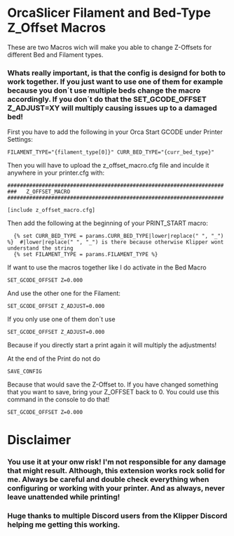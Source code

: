 # OrcaSlicer Filament and Bed-Type Z_Offset Macros
These are two Macros wich will make you able to change Z-Offsets for different Bed and Filament types.


### Whats really important, is that the config is designd for both to work together. If you just want to use one of them for example because you don´t use multiple beds change the macro accordingly. If you don´t do that the SET_GCODE_OFFSET Z_ADJUST=XY will multiply causing issues up to a damaged bed!

First you have to add the following in your Orca Start GCODE under Printer Settings:
```
FILAMENT_TYPE="{filament_type[0]}" CURR_BED_TYPE="{curr_bed_type}"
```
Then you will have to upload the z_offset_macro.cfg file and inculde it anywhere in your printer.cfg with:

```
#####################################################################
###   Z_OFFSET_MACRO
#####################################################################

[include z_offset_macro.cfg]
```

Then add the following at the beginning of your PRINT_START macro:

```
  {% set CURR_BED_TYPE = params.CURR_BED_TYPE|lower|replace(" ", "_") %}  #|lower|replace(" ", "_") is there because otherwise Klipper wont understand the string
  {% set FILAMENT_TYPE = params.FILAMENT_TYPE %}                          
```

If want to use the macros together like I do activate in the Bed Macro
```
SET_GCODE_OFFSET Z=0.000
```

And use the other one for the Filament:
```
SET_GCODE_OFFSET Z_ADJUST=0.000
```

If you only use one of them don´t use 
```
SET_GCODE_OFFSET Z_ADJUST=0.000
```
Because if you directly start a print again it will multiply the adjustments!

At the end of the Print do not do
```
SAVE_CONFIG
```
Because that would save the Z-Offset to. If you have changed something that you want to save, bring your Z_OFFSET back to 0. You could use this command in the console to do that!
```
SET_GCODE_OFFSET Z=0.000
```
# Disclaimer

### You use it at your onw risk! I'm not responsible for any damage that might result. Although, this extension works rock solid for me. Always be careful and double check everything when configuring or working with your printer. And as always, never leave unattended while printing!

### Huge thanks to multiple Discord users from the Klipper Discord helping me getting this working.
